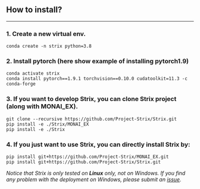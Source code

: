## How to install?
---
### 1. Create a new virtual env. 

```
conda create -n strix python=3.8
```

### 2. Install pytorch (here show example of installing pytorch1.9)
```
conda activate strix
conda install pytorch==1.9.1 torchvision==0.10.0 cudatoolkit=11.3 -c conda-forge
```

### 3. If you want to develop Strix, you can clone Strix project (along with MONAI_EX).
```
git clone --recursive https://github.com/Project-Strix/Strix.git
pip install -e ./Strix/MONAI_EX
pip install -e ./Strix
```

### 4. If you just want to use Strix, you can directly install Strix by:
```
pip install git+https://github.com/Project-Strix/MONAI_EX.git
pip install git+https://github.com/Project-Strix/Strix.git
```


_Notice that Strix is only tested on **Linux** only, not on Windows. If you find any problem with the deployment on Windows, please submit an [issue](https://github.com/Project-Strix/Strix/issues)._

